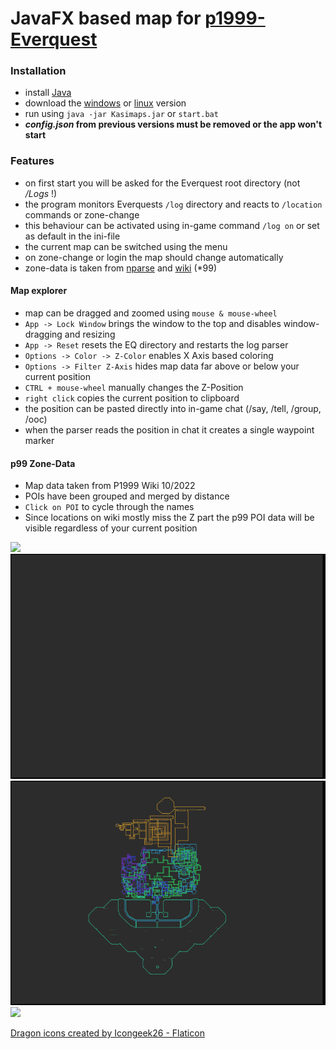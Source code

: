 # JavaFX based map for [p1999-Everquest](https://www.project1999.com/)

### Installation

- install [Java](https://openjdk.org/) 
- download the [windows](https://github.com/mknblch/kasimaps/tree/develop/dist/snapshot/Kasimaps.jar) or [linux](https://github.com/mknblch/kasimaps/tree/develop/dist/snapshot/Kasimaps_lnx.jar) version
- run using `java -jar Kasimaps.jar` or `start.bat` 
- **_config.json_ from previous versions must be removed or the app won't start**

### Features

- on first start you will be asked for the Everquest root directory (not _/Logs_ !)
- the program monitors Everquests `/log` directory and reacts to `/location` commands or zone-change
- this behaviour can be activated using in-game command `/log on` or set as default in the ini-file
- the current map can be switched using the menu
- on zone-change or login the map should change automatically
- zone-data is taken from [nparse](https://github.com/nomns/nparse) and [wiki](https://wiki.project1999.com) (*99)


#### Map explorer

- map can be dragged and zoomed using `mouse & mouse-wheel`
- `App -> Lock Window` brings the window to the top and disables window-dragging and resizing
- `App -> Reset` resets the EQ directory and restarts the log parser
- `Options -> Color -> Z-Color` enables X Axis based coloring
- `Options -> Filter Z-Axis` hides map data far above or below your current position 
- `CTRL + mouse-wheel` manually changes the Z-Position
- `right click` copies the current position to clipboard
- the position can be pasted directly into in-game chat (/say, /tell, /group, /ooc) 
- when the parser reads the position in chat it creates a single waypoint marker

#### p99 Zone-Data

- Map data taken from P1999 Wiki 10/2022
- POIs have been grouped and merged by distance
- `Click on POI` to cycle through the names
- Since locations on wiki mostly miss the Z part the p99 POI data will be visible regardless of your current position

![](doc/Animation4.gif)
![](doc/Animation.gif)
![](doc/Animation2.gif)
![](doc/Animation5.gif)

<a href="https://www.flaticon.com/free-icons/dragon" title="dragon icons">Dragon icons created by Icongeek26 - Flaticon</a>